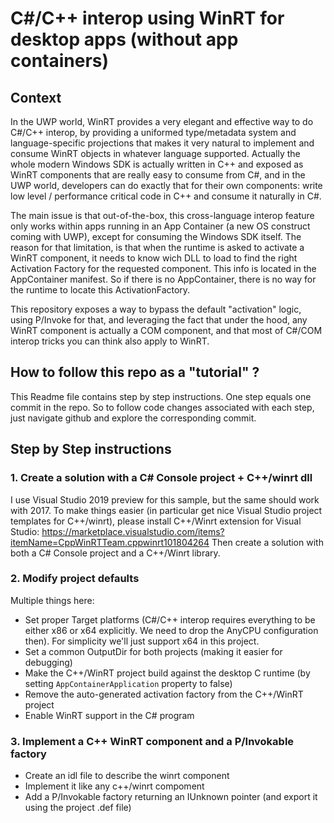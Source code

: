 # C#/C++ interop using WinRT for desktop apps (without app containers)

## Context

In the UWP world, WinRT provides a very elegant and effective way to do C#/C++ interop, by providing a uniformed type/metadata system and language-specific projections that makes it very natural to implement and consume WinRT objects in whatever language supported. Actually the whole modern Windows SDK is actually written in C++ and exposed as WinRT components that are really easy to consume from C#, and in the UWP world, developers can do exactly that for their own components: write low level / performance critical code in C++ and consume it naturally in C#.

The main issue is that out-of-the-box, this cross-language interop feature only works within apps running in an App Container (a new OS construct coming with UWP), except for consuming the Windows SDK itself. The reason for that limitation, is that when the runtime is asked to activate a WinRT component, it needs to know wich DLL to load to find the right Activation Factory for the requested component. This info is located in the AppContainer manifest. So if there is no AppContainer, there is no way for the runtime to locate this ActivationFactory.

This repository exposes a way to bypass the default "activation" logic, using P/Invoke for that, and leveraging the fact that under the hood, any WinRT component is actually a COM component, and that most of C#/COM interop tricks you can think also apply to WinRT.

## How to follow this repo as a "tutorial" ?

This Readme file contains step by step instructions. One step equals one commit in the repo. So to follow code changes associated with each step, just navigate github and explore the corresponding commit.

## Step by Step instructions

### 1. Create a solution with a C# Console project + C++/winrt dll

I use Visual Studio 2019 preview for this sample, but the same should work with 2017.
To make things easier (in particular get nice Visual Studio project templates for C++/winrt), please install C++/Winrt extension for Visual Studio: https://marketplace.visualstudio.com/items?itemName=CppWinRTTeam.cppwinrt101804264
Then create a solution with both a C# Console project and a C++/Winrt library. 

### 2. Modify project defaults

Multiple things here:
- Set proper Target platforms (C#/C++ interop requires everything to be either x86 or x64 explicitly. We need to drop the AnyCPU configuration then). For simplicity we'll just support x64 in this project.
- Set a common OutputDir for both projects (making it easier for debugging)
- Make the C++/WinRT project build against the desktop C runtime (by setting `AppContainerApplication` property to false)
- Remove the auto-generated activation factory from the C++/WinRT project
- Enable WinRT support in the C# program

### 3. Implement a C++ WinRT component and a P/Invokable factory

- Create an idl file to describe the winrt component
- Implement it like any c++/winrt compoment
- Add a P/Invokable factory returning an IUnknown pointer (and export it using the project .def file)